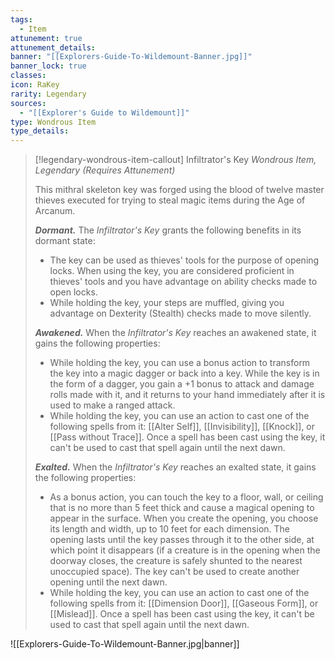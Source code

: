 ```yaml
---
tags:
  - Item
attunement: true
attunement_details: 
banner: "[[Explorers-Guide-To-Wildemount-Banner.jpg]]"
banner_lock: true
classes: 
icon: RaKey
rarity: Legendary
sources:
  - "[[Explorer's Guide to Wildemount]]"
type: Wondrous Item
type_details: 
---
```

>[!legendary-wondrous-item-callout] Infiltrator's Key
>*Wondrous Item, Legendary (Requires Attunement)*
>
>This mithral skeleton key was forged using the blood of twelve master thieves executed for trying to steal magic items during the Age of Arcanum.
>
>***Dormant.*** The *Infiltrator's Key* grants the following benefits in its dormant state:
>
>* The key can be used as thieves' tools for the purpose of opening locks. When using the key, you are considered proficient in thieves' tools and you have advantage on ability checks made to open locks.
>* While holding the key, your steps are muffled, giving you advantage on Dexterity (Stealth) checks made to move silently.
>
>***Awakened.*** When the *Infiltrator's Key* reaches an awakened state, it gains the following properties:
>
>* While holding the key, you can use a bonus action to transform the key into a magic dagger or back into a key. While the key is in the form of a dagger, you gain a +1 bonus to attack and damage rolls made with it, and it returns to your hand immediately after it is used to make a ranged attack.
>* While holding the key, you can use an action to cast one of the following spells from it: [[Alter Self]], [[Invisibility]], [[Knock]], or [[Pass without Trace]]. Once a spell has been cast using the key, it can't be used to cast that spell again until the next dawn.
>
>***Exalted.*** When the *Infiltrator's Key* reaches an exalted state, it gains the following properties:
>
>* As a bonus action, you can touch the key to a floor, wall, or ceiling that is no more than 5 feet thick and cause a magical opening to appear in the surface. When you create the opening, you choose its length and width, up to 10 feet for each dimension. The opening lasts until the key passes through it to the other side, at which point it disappears (if a creature is in the opening when the doorway closes, the creature is safely shunted to the nearest unoccupied space). The key can't be used to create another opening until the next dawn.
>* While holding the key, you can use an action to cast one of the following spells from it: [[Dimension Door]], [[Gaseous Form]], or [[Mislead]]. Once a spell has been cast using the key, it can't be used to cast that spell again until the next dawn.

![[Explorers-Guide-To-Wildemount-Banner.jpg|banner]]